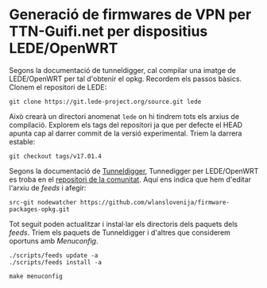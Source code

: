 # Generació de firmwares de VPN per TTN-Guifi.net per dispositius LEDE/OpenWRT

Segons la documentació de tunneldigger, cal compilar una imatge de LEDE/OpenWRT per tal d'obtenir el opkg. Recordem els passos bàsics. Clonem el repositori de LEDE:
```
git clone https://git.lede-project.org/source.git lede
```
Això crearà un directori anomenat `lede` on hi tindrem tots els arxius de compilació. Explorem els tags del repositori ja que per defecte el HEAD apunta cap al darrer commit de la versió experimental. Triem la darrera estable:
```
git checkout tags/v17.01.4
```
Segons la documentació de [Tunneldigger](https://github.com/wlanslovenija/tunneldigger), Tunnedigger per LEDE/OpenWRT es troba en el [repositori de la comunitat](https://github.com/wlanslovenija/firmware-packages-opkg). Aquí ens indica que hem d'editar l'arxiu de *feeds* i afegir:
```
src-git nodewatcher https://github.com/wlanslovenija/firmware-packages-opkg.git
```
Tot seguit poden actualitzar i instal·lar els directoris dels paquets dels *feeds*. Triem els paquets de Tunneldigger i d'altres que considerem oportuns amb *Menuconfig*.
```
./scripts/feeds update -a
./scripts/feeds install -a

make menuconfig
```

